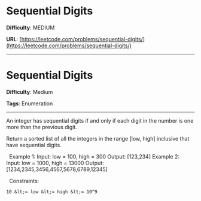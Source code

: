 # Sequential Digits

**Difficulty**: MEDIUM

**URL**: [https://leetcode.com/problems/sequential-digits/](https://leetcode.com/problems/sequential-digits/)

---

# Sequential Digits

**Difficulty**: Medium

**Tags**: Enumeration

---

An&nbsp;integer has sequential digits if and only if each digit in the number is one more than the previous digit.

Return a sorted list of all the integers&nbsp;in the range [low, high]&nbsp;inclusive that have sequential digits.

&nbsp;
Example 1:
Input: low = 100, high = 300
Output: [123,234]
Example 2:
Input: low = 1000, high = 13000
Output: [1234,2345,3456,4567,5678,6789,12345]

&nbsp;
Constraints:


	10 &lt;= low &lt;= high &lt;= 10^9



